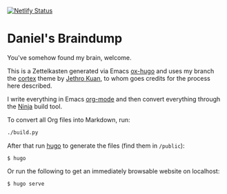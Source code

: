 [![Netlify Status](https://api.netlify.com/api/v1/badges/d6b49afd-cd07-4714-87d1-bc8e8239068f/deploy-status)](https://app.netlify.com/sites/dnbias-brain/deploys)
# Daniel's Braindump

You've somehow found my brain, welcome.

This is a Zettelkasten generated via Emacs [ox-hugo][ox-hugo] and uses my branch the [cortex][cortex] theme by [Jethro Kuan](https://github.com/jethrokuan/), to whom goes credits for the process here described.

I write everything in Emacs [org-mode][org] and then convert everything through the [Ninja](https://ninja-build.org/ "Ninja") build tool. 

To convert all Org files into Markdown, run:

```bash
./build.py
```

After that run [hugo][hugo] to generate the files (find them in `/public`):

    $ hugo

Or run the following to get an immediately browsable website on localhost:

    $ hugo serve

[hugo]: https://gohugo.io/
[ox-hugo]: https://github.com/kaushalmodi/ox-hugo
[cortex]: https://github.com/jethrokuan/cortex
[org]: https://github.com/jethrokuan/braindump/tree/master/org
